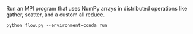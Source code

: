 Run an MPI program that uses NumPy arrays in distributed operations like gather, scatter, and a custom all reduce.

```
python flow.py --environment=conda run
```